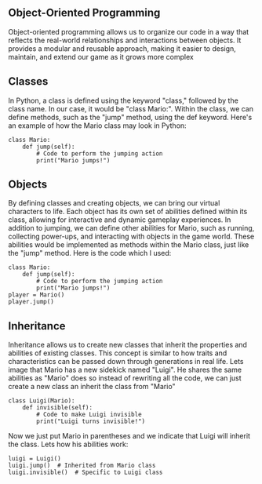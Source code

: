 ## Object-Oriented Programming
Object-oriented programming allows us to organize our code in a way that reflects the real-world relationships and interactions between objects. It provides a modular and reusable approach, making it easier to design, maintain, and extend our game as it grows more complex

## Classes
In Python, a class is defined using the keyword "class," followed by the class name. In our case, it would be "class Mario:". Within the class, we can define methods, such as the "jump" method, using the def keyword. Here's an example of how the Mario class may look in Python:
```
class Mario:
    def jump(self):
        # Code to perform the jumping action
        print("Mario jumps!")
```

## Objects
By defining classes and creating objects, we can bring our virtual characters to life. Each object has its own set of abilities defined within its class, allowing for interactive and dynamic gameplay experiences. In addition to jumping, we can define other abilities for Mario, such as running, collecting power-ups, and interacting with objects in the game world. These abilities would be implemented as methods within the Mario class, just like the "jump" method. Here is the code which I used:
```
class Mario:
    def jump(self):
        # Code to perform the jumping action
        print("Mario jumps!")
player = Mario()
player.jump()
```
## Inheritance

Inheritance allows us to create new classes that inherit the properties and abilities of existing classes. This concept is similar to how traits and characteristics can be passed down through generations in real life.
Lets image that Mario has a new sidekick named "Luigi". He shares the same abilities as "Mario" does so instead of rewriting all the code, we can just create a new class an inherit the class from "Mario"
```
class Luigi(Mario):
    def invisible(self):
        # Code to make Luigi invisible
        print("Luigi turns invisible!")
```
Now we just put Mario in parentheses and we indicate that Luigi will inherit the class.
Lets how his abilities work:
```
luigi = Luigi()
luigi.jump()  # Inherited from Mario class
luigi.invisible()  # Specific to Luigi class
```
